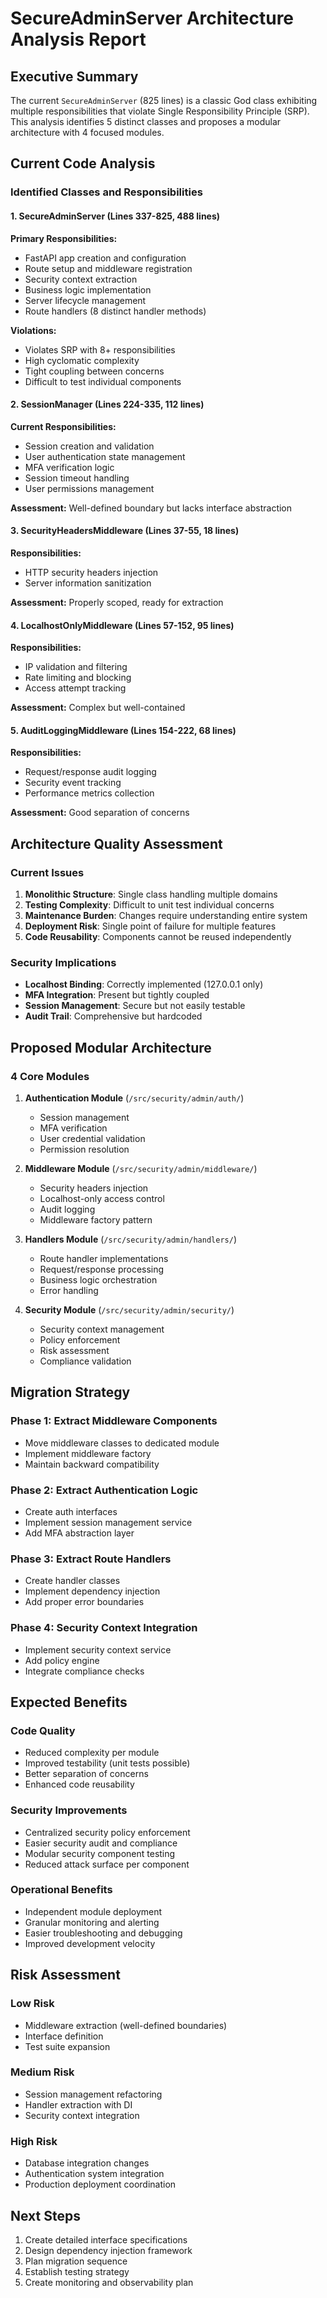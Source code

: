 # SecureAdminServer Architecture Analysis Report

## Executive Summary

The current `SecureAdminServer` (825 lines) is a classic God class exhibiting multiple responsibilities that violate Single Responsibility Principle (SRP). This analysis identifies 5 distinct classes and proposes a modular architecture with 4 focused modules.

## Current Code Analysis

### Identified Classes and Responsibilities

#### 1. SecureAdminServer (Lines 337-825, 488 lines)
**Primary Responsibilities:**
- FastAPI app creation and configuration
- Route setup and middleware registration
- Security context extraction
- Business logic implementation
- Server lifecycle management
- Route handlers (8 distinct handler methods)

**Violations:**
- Violates SRP with 8+ responsibilities
- High cyclomatic complexity
- Tight coupling between concerns
- Difficult to test individual components

#### 2. SessionManager (Lines 224-335, 112 lines)
**Current Responsibilities:**
- Session creation and validation
- User authentication state management  
- MFA verification logic
- Session timeout handling
- User permissions management

**Assessment:** Well-defined boundary but lacks interface abstraction

#### 3. SecurityHeadersMiddleware (Lines 37-55, 18 lines)
**Responsibilities:**
- HTTP security headers injection
- Server information sanitization

**Assessment:** Properly scoped, ready for extraction

#### 4. LocalhostOnlyMiddleware (Lines 57-152, 95 lines)
**Responsibilities:**
- IP validation and filtering
- Rate limiting and blocking
- Access attempt tracking

**Assessment:** Complex but well-contained

#### 5. AuditLoggingMiddleware (Lines 154-222, 68 lines)
**Responsibilities:**
- Request/response audit logging
- Security event tracking
- Performance metrics collection

**Assessment:** Good separation of concerns

## Architecture Quality Assessment

### Current Issues
1. **Monolithic Structure**: Single class handling multiple domains
2. **Testing Complexity**: Difficult to unit test individual concerns
3. **Maintenance Burden**: Changes require understanding entire system
4. **Deployment Risk**: Single point of failure for multiple features
5. **Code Reusability**: Components cannot be reused independently

### Security Implications
- **Localhost Binding**: Correctly implemented (127.0.0.1 only)
- **MFA Integration**: Present but tightly coupled
- **Session Management**: Secure but not easily testable
- **Audit Trail**: Comprehensive but hardcoded

## Proposed Modular Architecture

### 4 Core Modules

1. **Authentication Module** (`/src/security/admin/auth/`)
   - Session management
   - MFA verification
   - User credential validation
   - Permission resolution

2. **Middleware Module** (`/src/security/admin/middleware/`)
   - Security headers injection
   - Localhost-only access control
   - Audit logging
   - Middleware factory pattern

3. **Handlers Module** (`/src/security/admin/handlers/`)
   - Route handler implementations
   - Request/response processing
   - Business logic orchestration
   - Error handling

4. **Security Module** (`/src/security/admin/security/`)
   - Security context management
   - Policy enforcement
   - Risk assessment
   - Compliance validation

## Migration Strategy

### Phase 1: Extract Middleware Components
- Move middleware classes to dedicated module
- Implement middleware factory
- Maintain backward compatibility

### Phase 2: Extract Authentication Logic
- Create auth interfaces
- Implement session management service
- Add MFA abstraction layer

### Phase 3: Extract Route Handlers  
- Create handler classes
- Implement dependency injection
- Add proper error boundaries

### Phase 4: Security Context Integration
- Implement security context service
- Add policy engine
- Integrate compliance checks

## Expected Benefits

### Code Quality
- Reduced complexity per module
- Improved testability (unit tests possible)
- Better separation of concerns
- Enhanced code reusability

### Security Improvements
- Centralized security policy enforcement
- Easier security audit and compliance
- Modular security component testing
- Reduced attack surface per component

### Operational Benefits
- Independent module deployment
- Granular monitoring and alerting
- Easier troubleshooting and debugging
- Improved development velocity

## Risk Assessment

### Low Risk
- Middleware extraction (well-defined boundaries)
- Interface definition
- Test suite expansion

### Medium Risk
- Session management refactoring
- Handler extraction with DI
- Security context integration

### High Risk
- Database integration changes
- Authentication system integration
- Production deployment coordination

## Next Steps

1. Create detailed interface specifications
2. Design dependency injection framework
3. Plan migration sequence
4. Establish testing strategy
5. Create monitoring and observability plan